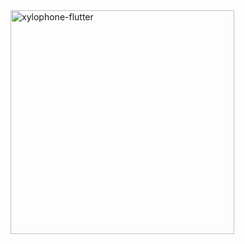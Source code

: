﻿<img width="358" alt="xylophone-flutter" src="https://github.com/user-attachments/assets/8bcc4ff6-334e-4b8b-b0a1-160ef3a6018f">
